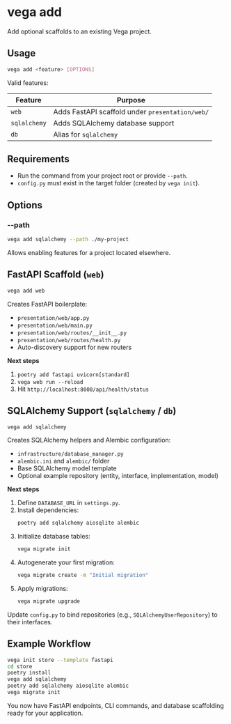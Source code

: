 # vega add

Add optional scaffolds to an existing Vega project.

## Usage

```bash
vega add <feature> [OPTIONS]
```

Valid features:

| Feature | Purpose |
|---------|---------|
| `web` | Adds FastAPI scaffold under `presentation/web/` |
| `sqlalchemy` | Adds SQLAlchemy database support |
| `db` | Alias for `sqlalchemy` |

## Requirements

- Run the command from your project root or provide `--path`.
- `config.py` must exist in the target folder (created by `vega init`).

## Options

### --path

```bash
vega add sqlalchemy --path ./my-project
```

Allows enabling features for a project located elsewhere.

## FastAPI Scaffold (`web`)

```bash
vega add web
```

Creates FastAPI boilerplate:

- `presentation/web/app.py`
- `presentation/web/main.py`
- `presentation/web/routes/__init__.py`
- `presentation/web/routes/health.py`
- Auto-discovery support for new routers

**Next steps**

1. `poetry add fastapi uvicorn[standard]`
2. `vega web run --reload`
3. Hit `http://localhost:8000/api/health/status`

## SQLAlchemy Support (`sqlalchemy` / `db`)

```bash
vega add sqlalchemy
```

Creates SQLAlchemy helpers and Alembic configuration:

- `infrastructure/database_manager.py`
- `alembic.ini` and `alembic/` folder
- Base SQLAlchemy model template
- Optional example repository (entity, interface, implementation, model)

**Next steps**

1. Define `DATABASE_URL` in `settings.py`.
2. Install dependencies:
   ```bash
   poetry add sqlalchemy aiosqlite alembic
   ```
3. Initialize database tables:
   ```bash
   vega migrate init
   ```
4. Autogenerate your first migration:
   ```bash
   vega migrate create -m "Initial migration"
   ```
5. Apply migrations:
   ```bash
   vega migrate upgrade
   ```

Update `config.py` to bind repositories (e.g., `SQLAlchemyUserRepository`) to their interfaces.

## Example Workflow

```bash
vega init store --template fastapi
cd store
poetry install
vega add sqlalchemy
poetry add sqlalchemy aiosqlite alembic
vega migrate init
```

You now have FastAPI endpoints, CLI commands, and database scaffolding ready for your application.
